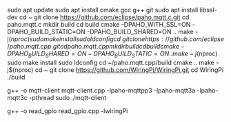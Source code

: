 
sudo apt update
sudo apt install cmake gcc g++ git
sudo apt install libssl-dev
cd ~
git clone https://github.com/eclipse/paho.mqtt.c.git
cd paho.mqtt.c
mkdir build
cd build
cmake -DPAHO_WITH_SSL=ON -DPAHO_BUILD_STATIC=ON -DPAHO_BUILD_SHARED=ON ..
make -j$(nproc)
sudo make install
sudo ldconfig
cd ~
git clone https://github.com/eclipse/paho.mqtt.cpp.git
cd paho.mqtt.cpp
mkdir build
cd build
cmake -DPAHO_BUILD_SHARED=ON -DPAHO_BUILD_STATIC=ON ..
make -j$(nproc)
sudo make install
sudo ldconfig
cd ~/paho.mqtt.cpp/build
cmake ..
make -j$(nproc)
cd ~
git clone https://github.com/WiringPi/WiringPi.git
cd WiringPi
./build





g++ -o mqtt-client mqtt-client.cpp -lpaho-mqttpp3 -lpaho-mqtt3a -lpaho-mqtt3c -pthread
sudo ./mqtt-client






g++ -o read_gpio read_gpio.cpp -lwiringPi
